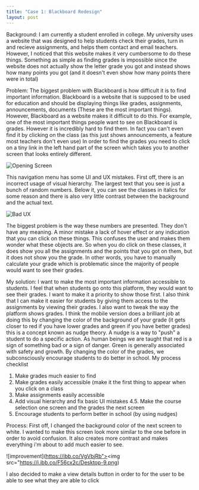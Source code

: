 ```yaml
---
title: "Case 1: Blackboard Redesign"
layout: post
---
```


Background: I am currently a student enrolled in college. My university uses a website that was designed to help students check their grades, turn in and recieve assignments, and helps them contact and email teachers. However, I noticed that this website makes it very cumbersome to do these things. Something as simple as finding grades is impossible since the website does not actually show the letter grade you got and instead shows how many points you got (and it doesn't even show how many points there were in total)


Problem: The biggest problem with Blackboard is how difficult it is to find important information. Blackboard is a website that is supposed to be used for education and should be displaying things like grades, assignments, announcements, documents (These are the most important things). However, Blackboard as a website makes it difficult to do this. For example, one of the most important things
people want to see on Blackboard is grades. However it is incredibly hard to find them. In fact you can't even find it by clicking on the class (as this just shows announcements, a feature most teachers don't even use)
In order to find the grades you need to click on a tiny link in the left hand part of the screen which takes you to another screen that looks entirely different. 

![Opening Screen](https://i.ibb.co/BZfD0Yc/CASESTUDY-PHOTO-1.png)

This navigation menu has some UI and UX mistakes. First off, there is an
incorrect usage of visual hierarchy. The largest text that you see is just a bunch of random numbers. Below it, you can see the classes in italics for some reason and there is also very little contrast between the background and the actual text.

![Bad UX](https://i.ibb.co/pvw5Bgx/CASESTUDY-PHOTO-4.png)

The biggest problem is the way these numbers are presented. They don't have any meaning. A minor mistake a lack of hover effect or any indication that you can click on these things. This confuses the user and makes them wonder what these objects are. So when you do
click on these classes, it does show you all the assignments and the points that you got on them, but it does not show you the grade. In other words, you have to manually calculate your grade which is problematic since the majority of people would want to see their grades.

My solution: I want to make the most important information accessible to students. I feel that when students go onto this platform, they would want to see their grades. I want to make it a priority to show those first. I also think that I can make it easier for
students by giving them access to the assignments by viewing their grades. I also want to tweak the way the platform shows grades. I think the mobile version does a brilliant job at doing this by changing the color of the background of your grade (it gets closer to red if you have lower grades and green if you have better grades)
this is a concept known as nudge theory. A nudge is a way to "push" a student to do a specific action. As human beings we are taught that red is a sign of something bad or a sign of danger. Green is generally associated with safety and growth. By changing the color of the grades, we subconsciously encourage students to do better in school.
My process checklist
1. Make grades much easier to find
2. Make grades easily accessible (make it the first thing to appear when you click on a class
3. Make assignments easily accessible
4. Add visual hierarchy and fix basic UI mistakes
4.5. Make the course selection one screen and the grades the next screen
5. Encourage students to perform better in school (by using nudges)

Process: First off, I changed the background color of the next screen to white. I wanted to make this screen look more similar to the one before in order to avoid confusion. It also creates more contrast and makes everything i'm about to add much easier to see. 

![improvement](https://ibb.co/VgVbjRb"><img src="https://i.ibb.co/F56cx2c/Desktop-9.png)

I also decided to make a view details button in order to for the user to be able to see what they are able to click

